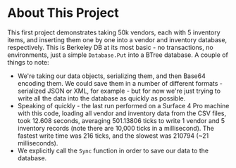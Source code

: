 # About This Project

This first project demonstrates taking 50k vendors, each with 5 inventory items, and inserting them one by one into a vendor and inventory database, respectively. This is Berkeley DB at its most basic - no transactions, no environments, just a simple `Database.Put` into a BTree database. A couple of things to note:

- We're taking our data objects, serializing them, and then Base64 encoding them. We could save them in a number of different formats - serialized JSON or XML, for example - but for now we're just trying to write all the data into the database as quickly as possible. 
- Speaking of quickly - the last run performed on a Surface 4 Pro machine with this code, loading all vendor and inventory data from the CSV files, took 12.608 seconds, averaging 501.13806 ticks to write 1 vendor and 5 inventory records (note there are 10,000 ticks in a millisecond). The fastest write time was 216 ticks, and the slowest was 210794 (~21 milliseconds).
- We explicitly call the `Sync` function in order to save our data to the database. 


